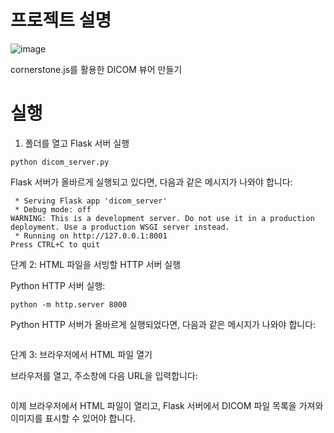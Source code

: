 ###

# 프로젝트 설명
![image](https://github.com/user-attachments/assets/5a9220cf-b2f1-4620-a17d-54e68d758188)

cornerstone.js를 활용한 DICOM 뷰어 만들기

# 실행

1. 폴더를 열고 Flask 서버 실행

```python dicom_server.py```

Flask 서버가 올바르게 실행되고 있다면, 다음과 같은 메시지가 나와야 합니다:

```
 * Serving Flask app 'dicom_server'
 * Debug mode: off
WARNING: This is a development server. Do not use it in a production deployment. Use a production WSGI server instead.
 * Running on http://127.0.0.1:8001
Press CTRL+C to quit

```

단계 2: HTML 파일을 서빙할 HTTP 서버 실행

Python HTTP 서버 실행:

```python -m http.server 8000```

Python HTTP 서버가 올바르게 실행되었다면, 다음과 같은 메시지가 나와야 합니다:

```Serving HTTP on :: port 8000 (http://[::]:8000/) ...
```


단계 3: 브라우저에서 HTML 파일 열기

브라우저를 열고, 주소창에 다음 URL을 입력합니다:


```http://localhost:8000/index.html
```


이제 브라우저에서 HTML 파일이 열리고, Flask 서버에서 DICOM 파일 목록을 가져와 이미지를 표시할 수 있어야 합니다.






